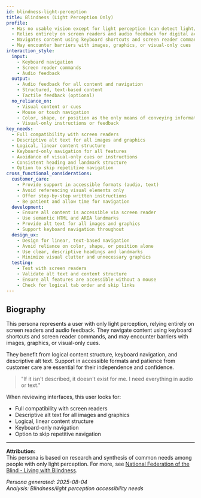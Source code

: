 ```yaml
---
id: blindness-light-perception 
title: Blindness (Light Perception Only)
profile:
  - Has no usable vision except for light perception (can detect light/dark but not shapes or details)
  - Relies entirely on screen readers and audio feedback for digital access
  - Navigates content using keyboard shortcuts and screen reader commands
  - May encounter barriers with images, graphics, or visual-only cues
interaction_style:
  input:
    - Keyboard navigation
    - Screen reader commands
    - Audio feedback
  output:
    - Audio feedback for all content and navigation
    - Structured, text-based content
    - Tactile feedback (optional)
  no_reliance_on:
    - Visual content or cues
    - Mouse or touch navigation
    - Color, shape, or position as the only means of conveying information
    - Visual-only instructions or feedback
key_needs:
  - Full compatibility with screen readers
  - Descriptive alt text for all images and graphics
  - Logical, linear content structure
  - Keyboard-only navigation for all features
  - Avoidance of visual-only cues or instructions
  - Consistent heading and landmark structure
  - Option to skip repetitive navigation
cross_functional_considerations:
  customer_care:
    - Provide support in accessible formats (audio, text)
    - Avoid referencing visual elements only
    - Offer step-by-step written instructions
    - Be patient and allow time for navigation
  development:
    - Ensure all content is accessible via screen reader
    - Use semantic HTML and ARIA landmarks
    - Provide alt text for all images and graphics
    - Support keyboard navigation throughout
  design_ux:
    - Design for linear, text-based navigation
    - Avoid reliance on color, shape, or position alone
    - Use clear, descriptive headings and landmarks
    - Minimize visual clutter and unnecessary graphics
  testing:
    - Test with screen readers
    - Validate alt text and content structure
    - Ensure all features are accessible without a mouse
    - Check for logical tab order and skip links
---
```


## Biography

This persona represents a user with only light perception, relying entirely on screen readers and audio feedback. They navigate content using keyboard shortcuts and screen reader commands, and may encounter barriers with images, graphics, or visual-only cues.

They benefit from logical content structure, keyboard navigation, and descriptive alt text. Support in accessible formats and patience from customer care are essential for their independence and confidence.

> "If it isn't described, it doesn't exist for me. I need everything in audio or text."

When reviewing interfaces, this user looks for:
- Full compatibility with screen readers
- Descriptive alt text for all images and graphics
- Logical, linear content structure
- Keyboard-only navigation
- Option to skip repetitive navigation

---

**Attribution:**  
This persona is based on research and synthesis of common needs among people with only light perception. For more, see [National Federation of the Blind - Living with Blindness](https://nfb.org/).

*Persona generated: 2025-08-04*  
*Analysis: Blindness/light perception accessibility needs*
